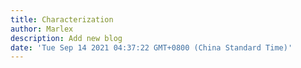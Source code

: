 ```yaml
---
title: Characterization
author: Marlex
description: Add new blog
date: 'Tue Sep 14 2021 04:37:22 GMT+0800 (China Standard Time)'
---
```

